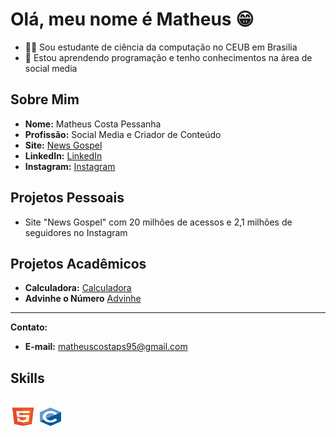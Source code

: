 # Olá, meu nome é Matheus 😁

- 👨‍🎓 Sou estudante de ciência da computação no CEUB em Brasilia 
- 🧠 Estou aprendendo programação e tenho conhecimentos na área de social media 

## Sobre Mim

- **Nome:** Matheus Costa Pessanha
- **Profissão:** Social Media e Criador de Conteúdo
- **Site:** [News Gospel](https://newsgospel.com.br)
- **LinkedIn:** [LinkedIn](https://linkedin.com/in/matheuscostaps)
- **Instagram:** [Instagram](https://instagram.com/matheuscostaw)

## Projetos Pessoais 

- Site "News Gospel" com 20 milhões de acessos e 2,1 milhões de seguidores no Instagram
  
## Projetos Acadêmicos 
- **Calculadora:** [Calculadora](https://github.com/matheuscostaps/calculadora.git)
- **Advinhe o Número** [Advinhe](https://github.com/matheuscostaps/advinhacao.git)
---

**Contato:**
- **E-mail:** matheuscostaps95@gmail.com

## Skills
 <div style="display:inlice_block"><br>
  <img align="center" alt="Lucas-HTML" height="30" width="40" src="https://raw.githubusercontent.com/devicons/devicon/master/icons/html5/html5-original.svg"> 
  <img align="center" alt="Alysson-C" height="30" width="40" src="https://raw.githubusercontent.com/devicons/devicon/master/icons/c/c-original.svg">

